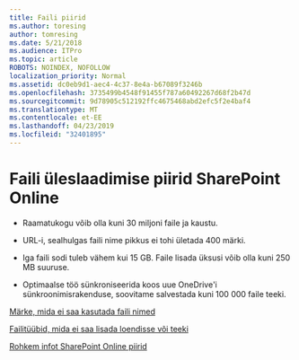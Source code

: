 ```yaml
---
title: Faili piirid
ms.author: toresing
author: tomresing
ms.date: 5/21/2018
ms.audience: ITPro
ms.topic: article
ROBOTS: NOINDEX, NOFOLLOW
localization_priority: Normal
ms.assetid: dc0eb9d1-aec4-4c37-8e4a-b67089f3246b
ms.openlocfilehash: 3735499b4548f91455f787a60492267d68f2b47d
ms.sourcegitcommit: 9d78905c512192ffc4675468abd2efc5f2e4baf4
ms.translationtype: MT
ms.contentlocale: et-EE
ms.lasthandoff: 04/23/2019
ms.locfileid: "32401895"
---
```

# <a name="file-upload-limits-in-sharepoint-online"></a>Faili üleslaadimise piirid SharePoint Online

- Raamatukogu võib olla kuni 30 miljoni faile ja kaustu.
    
- URL-i, sealhulgas faili nime pikkus ei tohi ületada 400 märki.
    
- Iga faili sodi tuleb vähem kui 15 GB. Faile lisada üksusi võib olla kuni 250 MB suuruse.
    
- Optimaalse töö sünkroniseerida koos uue OneDrive'i sünkroonimisrakenduse, soovitame salvestada kuni 100 000 faile teeki. 
    
[Märke, mida ei saa kasutada faili nimed](https://go.microsoft.com/fwlink/?linkid=866430)
  
[Failitüübid, mida ei saa lisada loendisse või teeki](https://go.microsoft.com/fwlink/?linkid=273757)
  
[Rohkem infot SharePoint Online piirid](https://go.microsoft.com/fwlink/?linkid=271273)
  


